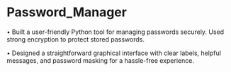 # Password_Manager
• Built a user-friendly Python tool for managing passwords securely. Used strong encryption to protect stored passwords. 

• Designed a straightforward graphical interface with clear labels, helpful messages, and password masking for a hassle-free experience.
